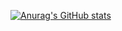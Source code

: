 [![Anurag's GitHub stats](https://github-readme-stats.vercel.app/api?username=KirillFisenko)](https://github.com/KirillFisenko/github-readme-stats)
